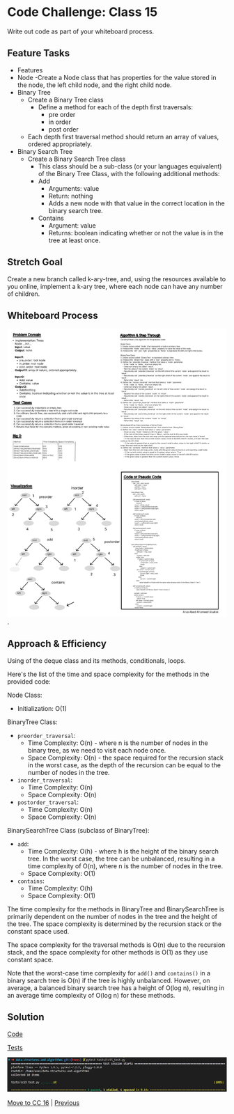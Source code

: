 # Code Challenge: Class 15

Write out code as part of your whiteboard process.

## Feature Tasks

- Features
- Node
    -Create a Node class that has properties for the value stored in the node, the left child node, and the right child node.
- Binary Tree
    - Create a Binary Tree class
        - Define a method for each of the depth first traversals:
            - pre order
            - in order
            - post order
    - Each depth first traversal method should return an array of values, ordered appropriately.
- Binary Search Tree
    - Create a Binary Search Tree class
        - This class should be a sub-class (or your languages equivalent) of the Binary Tree Class, with the following additional methods:
        - Add
            - Arguments: value
            - Return: nothing
            - Adds a new node with that value in the correct location in the binary search tree.
        - Contains
            - Argument: value
            - Returns: boolean  indicating whether or not the value is in the tree at least once.

## Stretch Goal

Create a new branch called k-ary-tree, and, using the resources available to you online, implement a k-ary tree, where each node can have any number of children.

## Whiteboard Process

![Whiteboard 14](../assets/Wireframe-14.jpg "whiteboard").

## Approach & Efficiency

Using of the deque class and its methods, conditionals, loops.

Here's the list of the time and space complexity for the methods in the provided code:

Node Class:
- Initialization: O(1)

BinaryTree Class:
- `preorder_traversal`:
  - Time Complexity: O(n) - where n is the number of nodes in the binary tree, as we need to visit each node once.
  - Space Complexity: O(n) - the space required for the recursion stack in the worst case, as the depth of the recursion can be equal to the number of nodes in the tree.
- `inorder_traversal`:
  - Time Complexity: O(n)
  - Space Complexity: O(n)
- `postorder_traversal`:
  - Time Complexity: O(n)
  - Space Complexity: O(n)

BinarySearchTree Class (subclass of BinaryTree):
- `add`:
  - Time Complexity: O(h) - where h is the height of the binary search tree. In the worst case, the tree can be unbalanced, resulting in a time complexity of O(n), where n is the number of nodes in the tree.
  - Space Complexity: O(1)
- `contains`:
  - Time Complexity: O(h)
  - Space Complexity: O(1)

The time complexity for the methods in BinaryTree and BinarySearchTree is primarily dependent on the number of nodes in the tree and the height of the tree. The space complexity is determined by the recursion stack or the constant space used.

The space complexity for the traversal methods is O(n) due to the recursion stack, and the space complexity for other methods is O(1) as they use constant space.

Note that the worst-case time complexity for `add()` and `contains()` in a binary search tree is O(n) if the tree is highly unbalanced. However, on average, a balanced binary search tree has a height of O(log n), resulting in an average time complexity of O(log n) for these methods.

## Solution

[Code](../trees.py)

[Tests](../tests/cc15_test.py)

![Run](../assets/run12.JPG "run")

[Move to CC 16](..//README.md) | [Previous](..//README.md)
